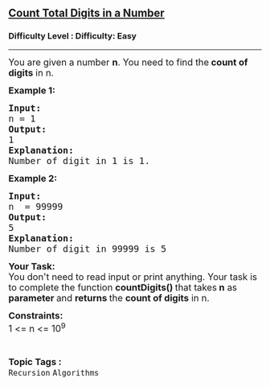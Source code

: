 <h2><a href="https://www.geeksforgeeks.org/problems/count-total-digits-in-a-number/1?page=1&category=Recursion&difficulty=Easy&sortBy=submissions">Count Total Digits in a Number</a></h2><h3>Difficulty Level : Difficulty: Easy</h3><hr><div class="problems_problem_content__Xm_eO"><p><span style="font-size: 18px;">You are given a number <strong>n</strong>. You need to find the<strong> count of digits</strong> in n.</span></p>
<p><span style="font-size: 18px;"><strong>Example 1:</strong></span></p>
<pre><span style="font-size: 18px;"><strong>Input:</strong></span><span style="font-size: 18px;">
n = 1
<strong>Output: <br></strong>1</span><span style="font-size: 18px;"><strong>
Explanation: <br></strong>Number of digit in 1 is 1.</span></pre>
<p><span style="font-size: 18px;"><strong>Example 2:</strong></span></p>
<pre><span style="font-size: 18px;"><strong>Input:</strong></span><span style="font-size: 18px;">
n  = 99999
<strong>Output: <br></strong>5
<strong>Explanation:<br></strong>Number of digit in 99999 is 5</span></pre>
<p><span style="font-size: 18px;"><strong>Your Task:</strong><br>You don't need to read input or print anything. Your task is to complete the function </span><span style="font-size: 18px;"> <strong>countDigits()&nbsp;</strong>that takes<strong> n</strong> as <strong>parameter </strong>and <strong>returns </strong>the <strong>count of digits</strong> in n.</span></p>
<p><strong><span style="font-size: 18px;">Constraints: </span></strong><br><span style="font-size: 18px;">1 &lt;= n &lt;= 10<sup>9</sup></span></p></div><br><p><span style=font-size:18px><strong>Topic Tags : </strong><br><code>Recursion</code>&nbsp;<code>Algorithms</code>&nbsp;